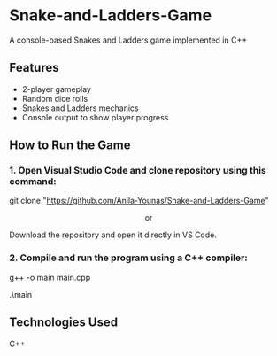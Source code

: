 # Snake-and-Ladders-Game
A console-based Snakes and Ladders game implemented in C++


## Features
- 2-player gameplay
- Random dice rolls
- Snakes and Ladders mechanics
- Console output to show player progress

## How to Run the Game
### 1. Open Visual Studio Code and clone repository using this command:
git clone "https://github.com/Anila-Younas/Snake-and-Ladders-Game"
<p align="center">or</p>                         
Download the repository and open it directly in VS Code. 
   
### 2. Compile and run the program using a C++ compiler:
g++ -o main main.cpp

.\main

## Technologies Used
C++
